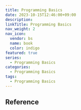 ```yaml
---
title: Programming Basics
date: 2023-10-15T12:46:00+09:00
description:
linkTitle: Programming Basics
nav_weight: 2
nav_icon:
  vendor: bs
  name: book
  color: indigo
featured: true
series:
  - Programming Basics
categories:
  - Programming Basics
tags:
  - Programming Basics
---
```


## Reference
